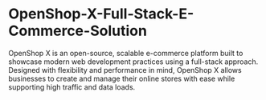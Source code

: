# OpenShop-X-Full-Stack-E-Commerce-Solution
OpenShop X is an open-source, scalable e-commerce platform built to showcase modern web development practices using a full-stack approach. Designed with flexibility and performance in mind, OpenShop X allows businesses to create and manage their online stores with ease while supporting high traffic and data loads.
